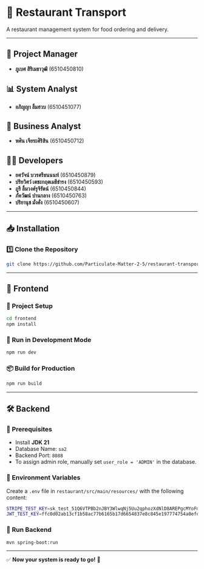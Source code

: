 # 🚀 Restaurant Transport

A restaurant management system for food ordering and delivery.

---

## 👑 Project Manager

- **ภูเบศ สิริเมธาวุฒิ** (6510450810)

## 📊 System Analyst

- **อภิญญา ลิ้มฮวบ** (6510451077)

## 💼 Business Analyst

- **พศิน เจียระศิริสิน** (6510450712)

## 👨‍💻 Developers

- **ยศวัจน์ บวรศรีธนนนท์** (6510450879)
- **ปริยวิศว์ เตชะกฤตเมธีธำรง** (6510450593)
- **ภูรี ลิ้มวงศ์รุจิรัตน์** (6510450844)
- **ภัควัฒน์ ปานกลาง** (6510450763)
- **ปริยานุช มั่งคั่ง** (6510450607)

---

## 📥 Installation

### 1️⃣ Clone the Repository

```sh
git clone https://github.com/Particulate-Matter-2-5/restaurant-transport.git
```

---

## 🎨 Frontend

### 🔧 Project Setup

```sh
cd frontend
npm install
```

### 🚀 Run in Development Mode

```sh
npm run dev
```

### 📦 Build for Production

```sh
npm run build
```

---

## 🛠️ Backend

### 📌 Prerequisites

- Install **JDK 21**
- Database Name: `sa2`
- Backend Port: `8088`
- To assign admin role, manually set `user_role = 'ADMIN'` in the database.

### 📝 Environment Variables

Create a `.env` file in `restaurant/src/main/resources/` with the following content:

```sh
STRIPE_TEST_KEY=sk_test_51Q6VTPBb2nJBY3WlwqNj5Uu2qphozXdNlD8AREPgcMYoFmDlMV7lNmgqBSjOxJKM7mWZ6uvVQR8DUbHFQcWomM2i009gCYwWNX
JWT_TEST_KEY=ffc0d02ab13cf1b58ac77b6165b17d6654837e8c845e197774754a0efd375560
```

### 🚀 Run Backend

```sh
mvn spring-boot:run
```

---

✅ **Now your system is ready to go!** 🚀

